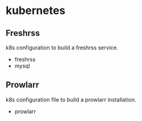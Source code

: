 # kubernetes

## Freshrss
k8s configuration to build a freshrss service. 
 - freshrss
 - mysql

## Prowlarr
k8s configuration file to build a prowlarr installation.
 - prowlarr
